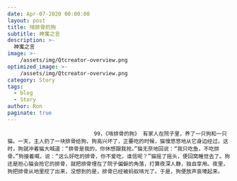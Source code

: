 ```yaml
---
date: Apr-07-2020 00:00:00
layout: post
title: 啃排骨的狗
subtitle: 神寓之言
description: >-
  神寓之言
image: >-
    /assets/img/Qtcreator-overview.png
optimized_image: >-
    /assets/img/Qtcreator-overview.png
category: Story
tags:
  - blog
  - Story
author: Ron
paginate: true
---
```


							　　99，《啃排骨的狗》 有家人在院子里，养了一只狗和一只猫。一天，主人扔了一块排骨给狗，狗高兴坏了，正要吃的时候，猫慢悠悠地从它身边经过。这时，狗就冲着猫大喊道：“排骨是我的，你休想跟我抢。”猫无奈地回说：“我只吃鱼，不吃排骨。”狗接着喊，说：“这么好吃的排骨，你不爱吃，谁信呢？”猫摇了摇头，便回窝睡觉去了。狗还是担心猫会抢它的排骨，就把排骨埋在了院子偏僻的角落，打算夜深人静，独自享用。夜里，狗把排骨从地里挖了出来，没想到的是，排骨已经被蚂蚁啃光了。于是，狗便放声哀嚎起来。
							
							
						
